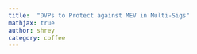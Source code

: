```yaml
---
title:  "DVPs to Protect against MEV in Multi-Sigs"
mathjax: true
author: shrey
category: coffee
---
```




<script defer data-domain="shreyj.com" src="https://plausible.io/js/script.js"></script>

